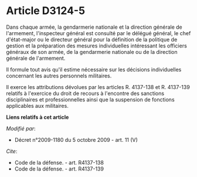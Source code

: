 # Article D3124-5

Dans chaque armée, la gendarmerie nationale et la direction générale de l'armement, l'inspecteur général est consulté par le
délégué général, le chef d'état-major ou le directeur général pour la définition de la politique de gestion et la préparation
des mesures individuelles intéressant les officiers généraux de son armée, de la gendarmerie nationale ou de la direction
générale de l'armement. 

Il formule tout avis qu'il estime nécessaire sur les décisions individuelles concernant les autres personnels militaires. 

Il exerce les attributions dévolues par les articles R. 4137-138 et R. 4137-139 relatifs à l'exercice du droit de recours à
l'encontre des sanctions disciplinaires et professionnelles ainsi que la suspension de fonctions applicables aux militaires.

**Liens relatifs à cet article**

_Modifié par_:

  - Décret n°2009-1180 du 5 octobre 2009 - art. 11 (V)

_Cite_:

  - Code de la défense. - art. R4137-138
  - Code de la défense. - art. R4137-139
